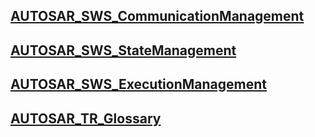 ## [AUTOSAR_SWS_CommunicationManagement](https://www.autosar.org/fileadmin/user_upload/standards/adaptive/21-11/AUTOSAR_SWS_CommunicationManagement.pdf)
## [AUTOSAR_SWS_StateManagement](https://www.autosar.org/fileadmin/user_upload/standards/adaptive/21-11/AUTOSAR_SWS_StateManagement.pdf)
## [AUTOSAR_SWS_ExecutionManagement](https://www.autosar.org/fileadmin/user_upload/standards/adaptive/21-11/AUTOSAR_SWS_ExecutionManagement.pdf)
## [AUTOSAR_TR_Glossary](https://www.autosar.org/fileadmin/user_upload/standards/foundation/21-11/AUTOSAR_TR_Glossary.pdf)
